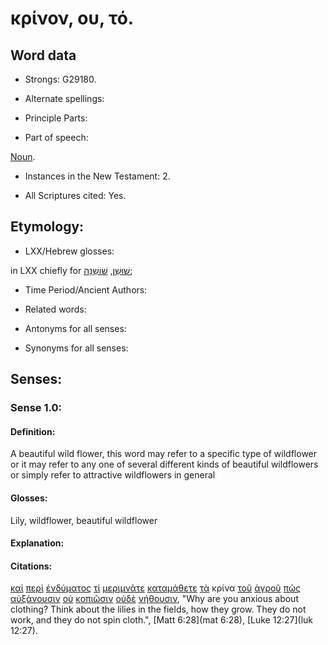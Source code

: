 # κρίνον, ου, τό.

<!-- Status: S2=Needs2ndReview -->
<!-- Lexica used for edits: BDAG, FFM, LN, BN, A-S -->


## Word data

* Strongs: G29180.

* Alternate spellings:

* Principle Parts: 

* Part of speech: 

[Noun](http://ugg.readthedocs.io/en/latest/noun.html).

* Instances in the New Testament: 2.

* All Scriptures cited: Yes.

## Etymology: 

* LXX/Hebrew glosses: 

in LXX chiefly for [שׁוּשַׁן](//en-uhal/H7799), [שׁוֹשַׁנָּה](//en-uhal/H7799);

* Time Period/Ancient Authors: 

* Related words: 

* Antonyms for all senses:

* Synonyms for all senses: 

## Senses:

### Sense 1.0:

#### Definition: 

A beautiful wild flower, this word may refer to a specific type of wildflower or it may refer to any one of several different kinds of beautiful wildflowers or simply refer to attractive wildflowers in general

#### Glosses:

Lily, wildflower, beautiful wildflower

#### Explanation:

#### Citations:

[καὶ](../G25320/01.md) [περὶ](../G40120/01.md) [ἐνδύματος](../G17420/01.md) [τί](../G51010/01.md) [μεριμνᾶτε](../G33090/01.md) [καταμάθετε](../G26480/01.md) [τὰ](../G35880/01.md) κρίνα [τοῦ](../G35880/01.md) [ἀγροῦ](../G00680/01.md) [πῶς](../G44590/01.md) [αὐξάνουσιν](../G08370/01.md) [οὐ](../G37560/01.md) [κοπιῶσιν](../G28720/01.md) [οὐδὲ](../G37610/01.md) [νήθουσιν](../G35140/01.md), 
"Why are you anxious about clothing? Think about the lilies in the fields, how they grow. They do not work, and they do not spin cloth.", 
[Matt 6:28](mat 6:28),  [Luke 12:27](luk 12:27). 


